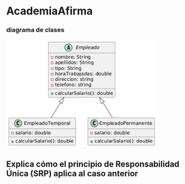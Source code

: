 # AcademiaAfirma


### diagrama de clases 
<img src="diagrama.png" width="400" />

## Explica cómo el principio de Responsabilidad Única (SRP) aplica al caso anterior
```` Dado que se tienen mas de un tipo de empleado es necesario separar las responsabilidades de las clases para 
